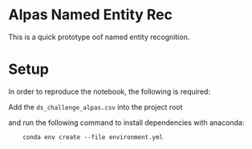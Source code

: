 # Alpas Named Entity Rec

This is a quick prototype oof named entity recognition. 

# Setup

In order to reproduce the notebook, the following is required:

Add the `ds_challenge_alpas.csv` into the project root

and run the following command to install dependencies with anaconda: 

````
    conda env create --file environment.yml
````